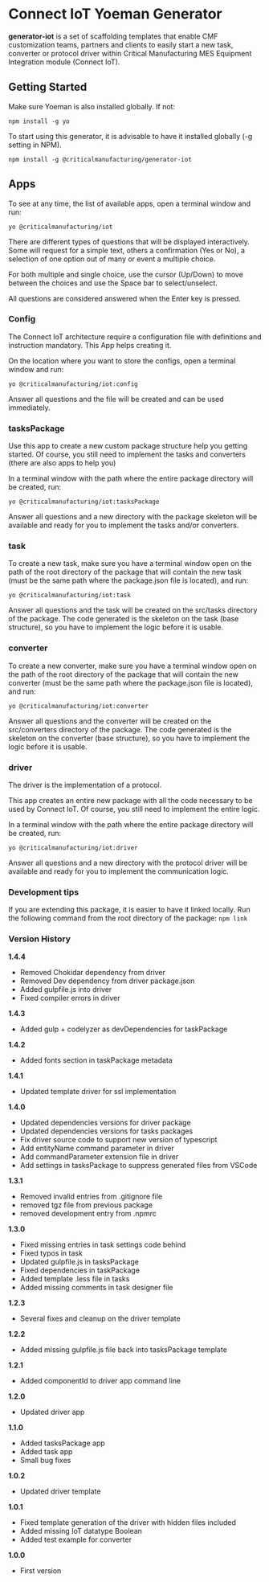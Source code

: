 Connect IoT Yoeman Generator
========= 

**generator-iot** is a set of scaffolding templates that enable CMF customization teams, partners and clients to easily start a new task, converter or protocol driver within Critical Manufacturing MES Equipment Integration module (Connect IoT).

## Getting Started
Make sure Yoeman is also installed globally. If not:
```
npm install -g yo
```

To start using this generator, it is advisable to have it installed globally (-g setting in NPM).
```
npm install -g @criticalmanufacturing/generator-iot
```
## Apps
To see at any time, the list of available apps, open a terminal window and run:
```
yo @criticalmanufacturing/iot
```

There are different types of questions that will be displayed interactively. Some will request for a simple text, others a confirmation (Yes or No), a selection of one option out of many or event a multiple choice.

For both multiple and single choice, use the cursor (Up/Down) to move between the choices and use the Space bar to select/unselect.

All questions are considered answered when the Enter key is pressed.

### Config
The Connect IoT architecture require a configuration file with definitions and instruction mandatory. This App helps creating it.

On the location where you want to store the configs, open a terminal window and run:

```
yo @criticalmanufacturing/iot:config
```
Answer all questions and the file will be created and can be used immediately.

### tasksPackage
Use this app to create a new custom package structure help you getting started. Of course, you still need to implement the tasks and converters (there are also apps to help you)

In a terminal window with the path where the entire package directory will be created, run:
```
yo @criticalmanufacturing/iot:tasksPackage
```
Answer all questions and a new directory with the package skeleton will be available and ready for you to implement the tasks and/or converters.

### task
To create a new task, make sure you have a terminal window open on the path of the root directory of the package that will contain the new task (must be the same path where the package.json file is located), and run:

```
yo @criticalmanufacturing/iot:task
```
Answer all questions and the task will be created on the src/tasks directory of the package.
The code generated is the skeleton on the task (base structure), so you have to implement the logic before it is usable.

### converter
To create a new converter, make sure you have a terminal window open on the path of the root directory of the package that will contain the new converter (must be the same path where the package.json file is located), and run:

```
yo @criticalmanufacturing/iot:converter
```
Answer all questions and the converter will be created on the src/converters directory of the package.
The code generated is the skeleton on the converter (base structure), so you have to implement the logic before it is usable.

### driver
The driver is the implementation of a protocol.

This app creates an entire new package with all the code necessary to be used by Connect IoT. Of course, you still need to implement the entire logic.

In a terminal window with the path where the entire package directory will be created, run:
```
yo @criticalmanufacturing/iot:driver
```
Answer all questions and a new directory with the protocol driver will be available and ready for you to implement the communication logic.

### Development tips

If you are extending this package, it is easier to have it linked locally. Run the following command from the root directory of the package:
`npm link`

<!-- C:\Users\jpsantos\AppData\Roaming\npm\node_modules\@criticalmanufacturing\generator-iot -> N:\COMMON\EI\Business\Scaffolding\generator-iot -->

### Version History
**1.4.4**
- Removed Chokidar dependency from driver
- Removed Dev dependency from driver package.json
- Added gulpfile.js into driver
- Fixed compiler errors in driver

**1.4.3**
- Added gulp + codelyzer as devDependencies for taskPackage

**1.4.2**
- Added fonts section in taskPackage metadata

**1.4.1**
- Updated template driver for ssl implementation

**1.4.0**
- Updated dependencies versions for driver package
- Updated dependencies versions for tasks packages
- Fix driver source code to support new version of typescript
- Add entityName command parameter in driver
- Add commandParameter extension file in driver
- Add settings in tasksPackage to suppress generated files from VSCode

**1.3.1**
- Removed invalid entries from .gitignore file
- removed tgz file from previous package
- removed development entry from .npmrc

**1.3.0**
- Fixed missing entries in task settings code behind
- Fixed typos in task
- Updated gulpfile.js in tasksPackage
- Fixed dependencies in taskPackage
- Added template .less file in tasks
- Added missing comments in task designer file

**1.2.3**
- Several fixes and cleanup on the driver template

**1.2.2**
- Added missing gulpfile.js file back into tasksPackage template

**1.2.1**
- Added componentId to driver app command line

**1.2.0**
- Updated driver app

**1.1.0**
- Added tasksPackage app
- Added task app
- Small bug fixes 

**1.0.2** 
- Updated driver template

**1.0.1** 
- Fixed template generation of the driver with hidden files included
- Added missing IoT datatype Boolean
- Added test example for converter

**1.0.0**
- First version
